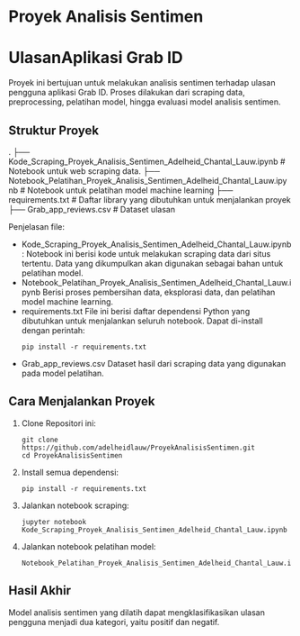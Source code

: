 # Proyek Analisis Sentimen
# UlasanAplikasi Grab ID

Proyek ini bertujuan untuk melakukan analisis sentimen terhadap ulasan pengguna aplikasi Grab ID. Proses dilakukan dari scraping data, preprocessing, pelatihan model, hingga evaluasi model analisis sentimen.

## Struktur Proyek
.
├── Kode_Scraping_Proyek_Analisis_Sentimen_Adelheid_Chantal_Lauw.ipynb        # Notebook untuk web scraping data.
├── Notebook_Pelatihan_Proyek_Analisis_Sentimen_Adelheid_Chantal_Lauw.ipynb   # Notebook untuk pelatihan model machine learning
├── requirements.txt                                                          # Daftar library yang dibutuhkan untuk menjalankan proyek
├── Grab_app_reviews.csv                                                      # Dataset ulasan

Penjelasan file:
- Kode_Scraping_Proyek_Analisis_Sentimen_Adelheid_Chantal_Lauw.ipynb:
  Notebook ini berisi kode untuk melakukan scraping data dari situs tertentu. Data yang dikumpulkan akan digunakan sebagai bahan untuk pelatihan     model.
- Notebook_Pelatihan_Proyek_Analisis_Sentimen_Adelheid_Chantal_Lauw.ipynb
  Berisi proses pembersihan data, eksplorasi data, dan pelatihan model machine learning.
- requirements.txt
  File ini berisi daftar dependensi Python yang dibutuhkan untuk menjalankan seluruh notebook. Dapat di-install dengan perintah:
  ```
  pip install -r requirements.txt
  ```
- Grab_app_reviews.csv
  Dataset hasil dari scraping data yang digunakan pada model pelatihan.

## Cara Menjalankan Proyek
1. Clone Repositori ini:
   ```
   git clone https://github.com/adelheidlauw/ProyekAnalisisSentimen.git
   cd ProyekAnalisisSentimen
   ```
2. Install semua dependensi:
   ```
   pip install -r requirements.txt
   ```
3. Jalankan notebook scraping:
   ```
   jupyter notebook Kode_Scraping_Proyek_Analisis_Sentimen_Adelheid_Chantal_Lauw.ipynb
   ```
4. Jalankan notebook pelatihan model:
   ```
   Notebook_Pelatihan_Proyek_Analisis_Sentimen_Adelheid_Chantal_Lauw.ipynb
   ```

## Hasil Akhir
Model analisis sentimen yang dilatih dapat mengklasifikasikan ulasan pengguna menjadi dua kategori, yaitu positif dan negatif.
